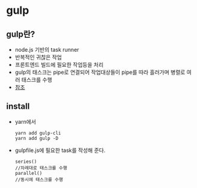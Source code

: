 # gulp

## gulp란?

- node.js 기반의 task runner
- 반복적인 귀찮은 작업
- 프론트엔드 빌드에 필요한 작업등을 처리
- gulp의 태스크는 pipe로 연결되어 작업대상들이 pipe를 따라 흘러가며 병렬로 여러 태스크를 수행
- [참조](https://github.com/eu81273/gulp-step-by-step)

## install

- yarn에서
  ```
  yarn add gulp-cli
  yarn add gulp -D
  ```
- gulpfile.js에 필요한 task를 작성해 준다.
  ```
  series()
  //차례대로 태스크를 수행
  parallel()
  //동시에 태스크를 수행
  ```

